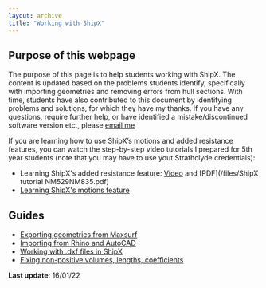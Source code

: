 ```yaml
---
layout: archive
title: "Working with ShipX"
---
```

## Purpose of this webpage

The purpose of this page is to help students working with ShipX. The content is updated based on the problems students identify, specifically with importing geometries and removing errors from hull sections. With time, students have also contributed to this document by identifying problems and solutions, for which they have my thanks. If you have any questions, require further help, or have identified a mistake/discontinued software version etc., please [email me](mailto:momchil.terziev@strath.ac.uk)

If you are learning how to use ShipX’s motions and added resistance features, you can watch the step-by-step video tutorials I prepared for 5th year students (note that you may have to use yout Strathclyde credentials):

 - Learning ShipX's added resistance feature: [Video](https://web.microsoftstream.com/video/ec0c487c-2a98-4d09-84a9-19b51ece039f) and [PDF](/files/ShipX tutorial NM529NM835.pdf)
 - [Learning ShipX's motions feature](https://web.microsoftstream.com/video/507c67ab-6e16-4269-86e4-af7c3d235354)

## **Guides**

 - [Exporting geometries from Maxsurf](https://momchil-terziev.github.io/resources/exporting-geometries-from-maxsurf)
 - [Importing from Rhino and AutoCAD](https://momchil-terziev.github.io/resources/importing-from-rhino-autocad)
 - [Working with .dxf files in ShipX](https://momchil-terziev.github.io/resources/working-with-dxf-files)
 - [Fixing non-positive volumes, lengths, coefficients](https://momchil-terziev.github.io/resources/non-positive-data)

**Last update**: 16/01/22
